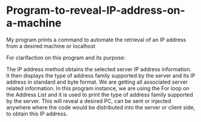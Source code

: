 # Program-to-reveal-IP-address-on-a-machine
My program prints a command to automate the retrieval of an IP address from a desired machine or localhost


For clarifaction on this program and its purpose: 

The IP address method obtains the selected server IP address information. It then displays the type of address family supported by the server and its IP address in standard and byte format. We are getting all associated server related information. In this program instance, we are using the For loop on the Address List and it is used to print the type of address family supported by the server. This will reveal a desired PC, can be sent or injected anywhere where the code would be distributed into the server or client side, to obtain this IP address.
